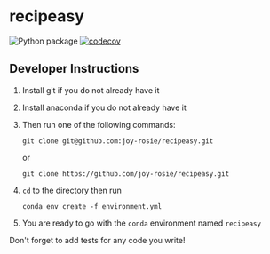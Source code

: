# recipeasy
![Python package](https://github.com/joy-rosie/recipeasy/workflows/Python%20package/badge.svg)
[![codecov](https://codecov.io/gh/joy-rosie/recipeasy/branch/master/graph/badge.svg)](https://codecov.io/gh/joy-rosie/recipeasy)


## Developer Instructions

1) Install git if you do not already have it
1) Install anaconda if you do not already have it
1) Then run one of the following commands:
    ```shell script
    git clone git@github.com:joy-rosie/recipeasy.git
    ```
    
    or 
    
    ```shell script
    git clone https://github.com/joy-rosie/recipeasy.git
    ```
1) `cd` to the directory then run
    ```shell script
    conda env create -f environment.yml
    ```
1) You are ready to go with the `conda` environment named `recipeasy`

Don't forget to add tests for any code you write!